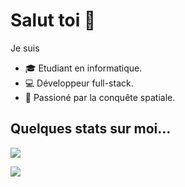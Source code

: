 # Salut toi 👋

Je suis
- 🎓 Etudiant en informatique.
- 💻 Développeur full-stack.
- 🚀 Passioné par la conquête spatiale.

## Quelques stats sur moi...

[![](https://github-readme-stats.vercel.app/api?username=axelcoezard)](https://github.com/anuraghazra/github-readme-stats)

[![](https://github-readme-stats.vercel.app/api/top-langs/?username=axelcoezard&layout=compact)](https://github.com/anuraghazra/github-readme-stats)
